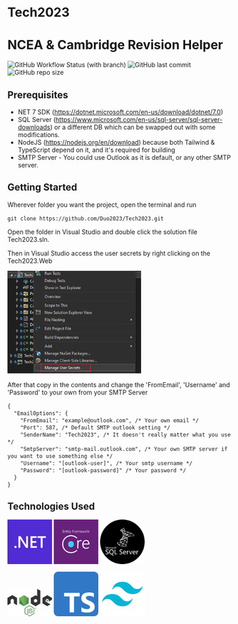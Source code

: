 # Tech2023
# NCEA & Cambridge Revision Helper
![GitHub Workflow Status (with branch)](https://img.shields.io/github/actions/workflow/status/Duo2023/Tech2023/dotnet.yml)
![GitHub last commit](https://img.shields.io/github/last-commit/Duo2023/Tech2023)
![GitHub repo size](https://img.shields.io/github/repo-size/Duo2023/Tech2023)

## Prerequisites
- NET 7 SDK (https://dotnet.microsoft.com/en-us/download/dotnet/7.0)
- SQL Server (https://www.microsoft.com/en-us/sql-server/sql-server-downloads) or a different DB which can be swapped out with some modifications.
- NodeJS (https://nodejs.org/en/download) because both Tailwind & TypeScript depend on it, and it's required for building
- SMTP Server - You could use Outlook as it is default, or any other SMTP server.

## Getting Started
Wherever folder you want the project, open the terminal and run
```
git clone https://github.com/Duo2023/Tech2023.git
```
Open the folder in Visual Studio and double click the solution file Tech2023.sln.

Then in Visual Studio access the user secrets by right clicking on the Tech2023.Web

<img src="./assets/img/getting-started-user-secrets.png" width="300">

After that copy in the contents and change the 'FromEmail', 'Username' and 'Password' to your own from your SMTP Server
```jsonc
{
  "EmailOptions": {
    "FromEmail": "example@outlook.com", /* Your own email */
    "Port": 587, /* Default SMTP outlook setting */
    "SenderName": "Tech2023", /* It doesn't really matter what you use */
    "SmtpServer": "smtp-mail.outlook.com", /* Your own SMTP server if you want to use something else */
    "Username": "[outlook-user]", /* Your smtp username */
    "Password": "[outlook-password]" /* Your password */
  }
}
```

## Technologies Used
<p float="left">
  <img src="./assets/img/dotnet-logo.png" width="100" />
  <img src="./assets/img/ef-core-logo.png" width="100" />
  <img src="./assets/img/sql-server-logo.png" width="100"/>
</p>

<p float="left">
   <img src="./assets/img/node-js-logo.png" width="100"/>
   <img src="./assets/img/typescript-logo.png" width="100"/>
   <img src="./assets/img/tailwind-logo.png" width="100"/>
</p>
